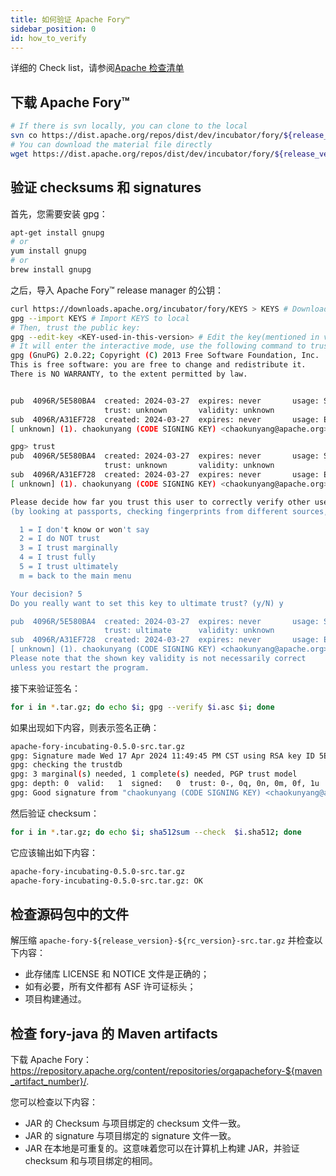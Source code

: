 ```yaml
---
title: 如何验证 Apache Fory™
sidebar_position: 0
id: how_to_verify
---
```


详细的 Check list，请参阅[Apache 检查清单](https://cwiki.apache.org/confluence/display/INCUBATOR/Incubator+Release+Checklist)

## 下载 Apache Fory™

```bash
# If there is svn locally, you can clone to the local
svn co https://dist.apache.org/repos/dist/dev/incubator/fory/${release_version}-${rc_version}/
# You can download the material file directly
wget https://dist.apache.org/repos/dist/dev/incubator/fory/${release_version}-${rc_version}/xxx.xxx
```

## 验证 checksums 和 signatures

首先，您需要安装 gpg：

```bash
apt-get install gnupg
# or
yum install gnupg
# or
brew install gnupg
```

之后，导入 Apache Fory™ release manager 的公钥：

```bash
curl https://downloads.apache.org/incubator/fory/KEYS > KEYS # Download KEYS
gpg --import KEYS # Import KEYS to local
# Then, trust the public key:
gpg --edit-key <KEY-used-in-this-version> # Edit the key(mentioned in vote email)
# It will enter the interactive mode, use the following command to trust the key:
gpg (GnuPG) 2.0.22; Copyright (C) 2013 Free Software Foundation, Inc.
This is free software: you are free to change and redistribute it.
There is NO WARRANTY, to the extent permitted by law.


pub  4096R/5E580BA4  created: 2024-03-27  expires: never       usage: SC
                     trust: unknown       validity: unknown
sub  4096R/A31EF728  created: 2024-03-27  expires: never       usage: E
[ unknown] (1). chaokunyang (CODE SIGNING KEY) <chaokunyang@apache.org>

gpg> trust
pub  4096R/5E580BA4  created: 2024-03-27  expires: never       usage: SC
                     trust: unknown       validity: unknown
sub  4096R/A31EF728  created: 2024-03-27  expires: never       usage: E
[ unknown] (1). chaokunyang (CODE SIGNING KEY) <chaokunyang@apache.org>

Please decide how far you trust this user to correctly verify other users' keys
(by looking at passports, checking fingerprints from different sources, etc.)

  1 = I don't know or won't say
  2 = I do NOT trust
  3 = I trust marginally
  4 = I trust fully
  5 = I trust ultimately
  m = back to the main menu

Your decision? 5
Do you really want to set this key to ultimate trust? (y/N) y

pub  4096R/5E580BA4  created: 2024-03-27  expires: never       usage: SC
                     trust: ultimate      validity: unknown
sub  4096R/A31EF728  created: 2024-03-27  expires: never       usage: E
[ unknown] (1). chaokunyang (CODE SIGNING KEY) <chaokunyang@apache.org>
Please note that the shown key validity is not necessarily correct
unless you restart the program.
```

接下来验证签名：

```bash
for i in *.tar.gz; do echo $i; gpg --verify $i.asc $i; done
```

如果出现如下内容，则表示签名正确：

```bash
apache-fory-incubating-0.5.0-src.tar.gz
gpg: Signature made Wed 17 Apr 2024 11:49:45 PM CST using RSA key ID 5E580BA4
gpg: checking the trustdb
gpg: 3 marginal(s) needed, 1 complete(s) needed, PGP trust model
gpg: depth: 0  valid:   1  signed:   0  trust: 0-, 0q, 0n, 0m, 0f, 1u
gpg: Good signature from "chaokunyang (CODE SIGNING KEY) <chaokunyang@apache.org>"
```

然后验证 checksum：

```bash
for i in *.tar.gz; do echo $i; sha512sum --check  $i.sha512; done
```

它应该输出如下内容：

```bash
apache-fory-incubating-0.5.0-src.tar.gz
apache-fory-incubating-0.5.0-src.tar.gz: OK
```

## 检查源码包中的文件

解压缩 `apache-fory-${release_version}-${rc_version}-src.tar.gz` 并检查以下内容：

- 此存储库 LICENSE 和 NOTICE 文件是正确的；
- 如有必要，所有文件都有 ASF 许可证标头；
- 项目构建通过。

## 检查 fory-java 的 Maven artifacts

下载 Apache Fory：https://repository.apache.org/content/repositories/orgapachefory-${maven_artifact_number}/.

您可以检查以下内容：

- JAR 的 Checksum 与项目绑定的 checksum 文件一致。
- JAR 的 signature 与项目绑定的 signature 文件一致。
- JAR 在本地是可重复的。这意味着您可以在计算机上构建 JAR，并验证 checksum 和与项目绑定的相同。
